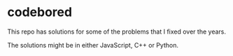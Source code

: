 # codebored

This repo has solutions for some of the problems that I fixed over the years.

The solutions might be in either JavaScript, C++ or Python.
